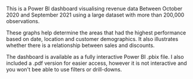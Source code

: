 This is a Power BI dashboard visualising revenue data Between October 2020 and September 2021 using a large dataset with more than 200,000 observations. 

These graphs help determine the areas that had the highest performance based on date, location and customer demographics. It also illustrates whether there is a relationship between sales and discounts. 

The dashboard is available as a fully interactive Power BI .pbix file. I also included a .pdf version for easier access, however it is not interactive and you won't bee able to use filters or drill-downs. 
